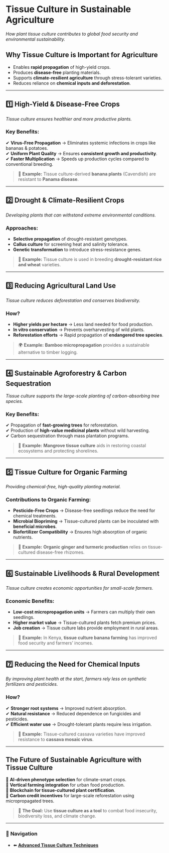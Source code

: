 # **Tissue Culture in Sustainable Agriculture**
_How plant tissue culture contributes to global food security and environmental sustainability._

## **Why Tissue Culture is Important for Agriculture**
- Enables **rapid propagation** of high-yield crops.
- Produces **disease-free** planting materials.
- Supports **climate-resilient agriculture** through stress-tolerant varieties.
- Reduces reliance on **chemical inputs and deforestation**.

---

## **1️⃣ High-Yield & Disease-Free Crops**
_Tissue culture ensures healthier and more productive plants._

### **Key Benefits:**
✔ **Virus-Free Propagation** → Eliminates systemic infections in crops like bananas & potatoes.  
✔ **Uniform Plant Quality** → Ensures **consistent growth and productivity**.  
✔ **Faster Multiplication** → Speeds up production cycles compared to conventional breeding.  

> 🌱 **Example:** Tissue culture-derived **banana plants** (Cavendish) are resistant to **Panama disease**.

---

## **2️⃣ Drought & Climate-Resilient Crops**
_Developing plants that can withstand extreme environmental conditions._

### **Approaches:**
- **Selective propagation** of drought-resistant genotypes.
- **Callus culture** for screening heat and salinity tolerance.
- **Genetic transformation** to introduce stress-resistance genes.

> 🌾 **Example:** Tissue culture is used in breeding **drought-resistant rice and wheat** varieties.

---

## **3️⃣ Reducing Agricultural Land Use**
_Tissue culture reduces deforestation and conserves biodiversity._

### **How?**
- **Higher yields per hectare** → Less land needed for food production.
- **In vitro conservation** → Prevents overharvesting of wild plants.
- **Reforestation efforts** → Rapid propagation of **endangered tree species**.

> 🌍 **Example:** **Bamboo micropropagation** provides a sustainable alternative to timber logging.

---

## **4️⃣ Sustainable Agroforestry & Carbon Sequestration**
_Tissue culture supports the large-scale planting of carbon-absorbing tree species._

### **Key Benefits:**
✔ Propagation of **fast-growing trees** for reforestation.  
✔ Production of **high-value medicinal plants** without wild harvesting.  
✔ Carbon sequestration through mass plantation programs.

> 🌳 **Example:** **Mangrove tissue culture** aids in restoring coastal ecosystems and protecting shorelines.

---

## **5️⃣ Tissue Culture for Organic Farming**
_Providing chemical-free, high-quality planting material._

### **Contributions to Organic Farming:**
- **Pesticide-Free Crops** → Disease-free seedlings reduce the need for chemical treatments.
- **Microbial Biopriming** → Tissue-cultured plants can be inoculated with **beneficial microbes**.
- **Biofertilizer Compatibility** → Ensures high absorption of organic nutrients.

> 🌱 **Example:** **Organic ginger and turmeric production** relies on tissue-cultured disease-free rhizomes.

---

## **6️⃣ Sustainable Livelihoods & Rural Development**
_Tissue culture creates economic opportunities for small-scale farmers._

### **Economic Benefits:**
- **Low-cost micropropagation units** → Farmers can multiply their own seedlings.
- **Higher market value** → Tissue-cultured plants fetch premium prices.
- **Job creation** → Tissue culture labs provide employment in rural areas.

> 🚜 **Example:** In Kenya, **tissue culture banana farming** has improved food security and farmers’ incomes.

---

## **7️⃣ Reducing the Need for Chemical Inputs**
_By improving plant health at the start, farmers rely less on synthetic fertilizers and pesticides._

### **How?**
✔ **Stronger root systems** → Improved nutrient absorption.  
✔ **Natural resistance** → Reduced dependence on fungicides and pesticides.  
✔ **Efficient water use** → Drought-tolerant plants require less irrigation.  

> 🌾 **Example:** Tissue-cultured cassava varieties have improved resistance to **cassava mosaic virus**.

---

## **The Future of Sustainable Agriculture with Tissue Culture**
🔹 **AI-driven phenotype selection** for climate-smart crops.  
🔹 **Vertical farming integration** for urban food production.  
🔹 **Blockchain for tissue-cultured plant certification**.  
🔹 **Carbon credit incentives** for large-scale reforestation using micropropagated trees.  

> 🚀 **The Goal:** Use **tissue culture as a tool** to combat food insecurity, biodiversity loss, and climate change.

---


### 🔗 **Navigation**
- ⬅️ **[Advanced Tissue Culture Techniques](/pages/advanced-topics/advanced-tissue-culture-techniques.md)**
